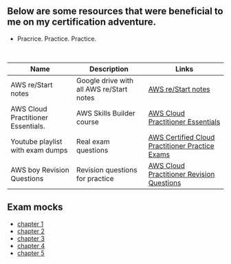 ## Below are some resources that were beneficial to me on my certification adventure. 

- Pracrice. Practice. Practice.

<br> 

| Name                                        | Description                              | Links                                            |
|-------------------------------------------------------|------------------------------------------|-----------------------------------------------------|
| AWS re/Start notes                    | Google drive with all AWS re/Start notes                | [AWS re/Start notes](https://drive.google.com/drive/folders/1pmouoY__6UDWhaeqVS7ApF2rbbnh1XPh?usp=sharing) |
| AWS Cloud Practitioner Essentials.                    | AWS Skills Builder course                | [AWS Cloud Practitioner Essentials](https://explore.skillbuilder.aws/learn/course/external/view/elearning/134/aws-cloud-practitioner-essentials)   |
| Youtube playlist with exam dumps | Real exam questions| [AWS Certified Cloud Practitioner Practice Exams](https://www.youtube.com/playlist?list=PL7GozF-qZ4KeQftuqU3yxvQ-f3eFNUiuJ) |
| AWS boy Revision Questions                            | Revision questions for practice          | [AWS Cloud Practitioner Revision Questions](https://www.awsboy.com/) |

## Exam mocks

- [chapter 1](https://github.com/scriptkiddieke/aws-certified/blob/main/Mock%20exams/exam1.md) 
- [chapter 2](https://github.com/scriptkiddieke/aws-certified/blob/main/Mock%20exams/exam2.md) 
- [chapter 3](https://github.com/scriptkiddieke/aws-certified/blob/main/Mock%20exams/exam3.md) 
- [chapter 4](https://github.com/scriptkiddieke/aws-certified/blob/main/Mock%20exams/exam4.md) 
- [chapter 5](https://github.com/scriptkiddieke/aws-certified/blob/main/Mock%20exams/exam5.md)  

